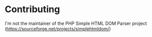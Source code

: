 # Contributing

I'm not the maintainer of the PHP Simple HTML DOM Parser project (https://sourceforge.net/projects/simplehtmldom/)
